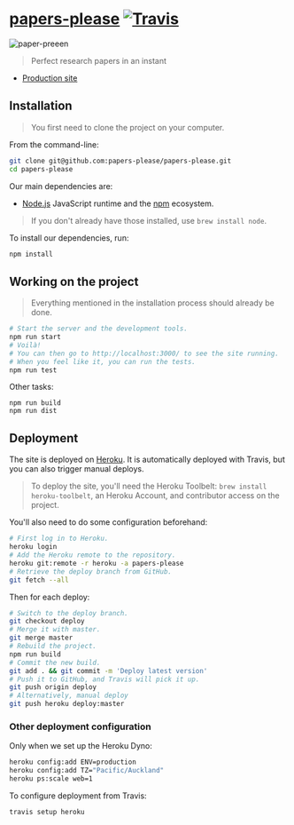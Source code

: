 [papers-please](http://www.paper-preen.co/) [![Travis](https://img.shields.io/travis/papers-please/papers-please.svg?style=flat-square)](https://travis-ci.org/papers-please/papers-please)
==========

![paper-preeen](http://www.paper-preen.co/public/big-logo.png)

> Perfect research papers in an instant

- [Production site](http://www.paper-preen.co/)

## Installation

> You first need to clone the project on your computer.

From the command-line:

```sh
git clone git@github.com:papers-please/papers-please.git
cd papers-please
```

Our main dependencies are:

- [Node.js](nodejs.org) JavaScript runtime and the [npm](https://www.npmjs.com/) ecosystem.

> If you don't already have those installed, use `brew install node`.

To install our dependencies, run:

```sh
npm install
```

## Working on the project

> Everything mentioned in the installation process should already be done.

~~~sh
# Start the server and the development tools.
npm run start
# Voilà!
# You can then go to http://localhost:3000/ to see the site running.
# When you feel like it, you can run the tests.
npm run test
~~~

Other tasks:

~~~
npm run build
npm run dist
~~~

## Deployment

The site is deployed on [Heroku](http://heroku.com/). It is automatically deployed with Travis, but you can also trigger manual deploys.

> To deploy the site, you'll need the Heroku Toolbelt: `brew install heroku-toolbelt`, an Heroku Account, and contributor access on the project.

You'll also need to do some configuration beforehand:

~~~sh
# First log in to Heroku.
heroku login
# Add the Heroku remote to the repository.
heroku git:remote -r heroku -a papers-please
# Retrieve the deploy branch from GitHub.
git fetch --all
~~~

Then for each deploy:

~~~sh
# Switch to the deploy branch.
git checkout deploy
# Merge it with master.
git merge master
# Rebuild the project.
npm run build
# Commit the new build.
git add . && git commit -m 'Deploy latest version'
# Push it to GitHub, and Travis will pick it up.
git push origin deploy
# Alternatively, manual deploy
git push heroku deploy:master
~~~

### Other deployment configuration

Only when we set up the Heroku Dyno:

~~~sh
heroku config:add ENV=production
heroku config:add TZ="Pacific/Auckland"
heroku ps:scale web=1
~~~

To configure deployment from Travis:

~~~sh
travis setup heroku
~~~
